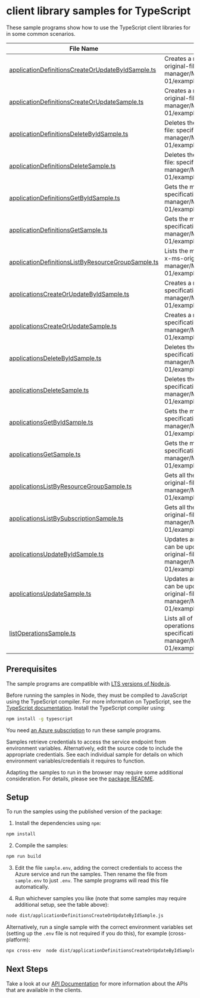 # client library samples for TypeScript

These sample programs show how to use the TypeScript client libraries for in some common scenarios.

| **File Name**                                                                                         | **Description**                                                                                                                                                                                                                                     |
| ----------------------------------------------------------------------------------------------------- | --------------------------------------------------------------------------------------------------------------------------------------------------------------------------------------------------------------------------------------------------- |
| [applicationDefinitionsCreateOrUpdateByIdSample.ts][applicationdefinitionscreateorupdatebyidsample]   | Creates a new managed application definition. x-ms-original-file: specification/resources/resource-manager/Microsoft.Solutions/stable/2018-06-01/examples/createOrUpdateApplicationDefinition.json                                                  |
| [applicationDefinitionsCreateOrUpdateSample.ts][applicationdefinitionscreateorupdatesample]           | Creates a new managed application definition. x-ms-original-file: specification/resources/resource-manager/Microsoft.Solutions/stable/2018-06-01/examples/createOrUpdateApplicationDefinition.json                                                  |
| [applicationDefinitionsDeleteByIdSample.ts][applicationdefinitionsdeletebyidsample]                   | Deletes the managed application definition. x-ms-original-file: specification/resources/resource-manager/Microsoft.Solutions/stable/2018-06-01/examples/deleteApplicationDefinition.json                                                            |
| [applicationDefinitionsDeleteSample.ts][applicationdefinitionsdeletesample]                           | Deletes the managed application definition. x-ms-original-file: specification/resources/resource-manager/Microsoft.Solutions/stable/2018-06-01/examples/deleteApplicationDefinition.json                                                            |
| [applicationDefinitionsGetByIdSample.ts][applicationdefinitionsgetbyidsample]                         | Gets the managed application definition. x-ms-original-file: specification/resources/resource-manager/Microsoft.Solutions/stable/2018-06-01/examples/getApplicationDefinition.json                                                                  |
| [applicationDefinitionsGetSample.ts][applicationdefinitionsgetsample]                                 | Gets the managed application definition. x-ms-original-file: specification/resources/resource-manager/Microsoft.Solutions/stable/2018-06-01/examples/getApplicationDefinition.json                                                                  |
| [applicationDefinitionsListByResourceGroupSample.ts][applicationdefinitionslistbyresourcegroupsample] | Lists the managed application definitions in a resource group. x-ms-original-file: specification/resources/resource-manager/Microsoft.Solutions/stable/2018-06-01/examples/listApplicationDefinitionsByResourceGroup.json                           |
| [applicationsCreateOrUpdateByIdSample.ts][applicationscreateorupdatebyidsample]                       | Creates a new managed application. x-ms-original-file: specification/resources/resource-manager/Microsoft.Solutions/stable/2018-06-01/examples/createOrUpdateApplicationById.json                                                                   |
| [applicationsCreateOrUpdateSample.ts][applicationscreateorupdatesample]                               | Creates a new managed application. x-ms-original-file: specification/resources/resource-manager/Microsoft.Solutions/stable/2018-06-01/examples/createOrUpdateApplication.json                                                                       |
| [applicationsDeleteByIdSample.ts][applicationsdeletebyidsample]                                       | Deletes the managed application. x-ms-original-file: specification/resources/resource-manager/Microsoft.Solutions/stable/2018-06-01/examples/deleteApplicationById.json                                                                             |
| [applicationsDeleteSample.ts][applicationsdeletesample]                                               | Deletes the managed application. x-ms-original-file: specification/resources/resource-manager/Microsoft.Solutions/stable/2018-06-01/examples/deleteApplication.json                                                                                 |
| [applicationsGetByIdSample.ts][applicationsgetbyidsample]                                             | Gets the managed application. x-ms-original-file: specification/resources/resource-manager/Microsoft.Solutions/stable/2018-06-01/examples/getApplicationById.json                                                                                   |
| [applicationsGetSample.ts][applicationsgetsample]                                                     | Gets the managed application. x-ms-original-file: specification/resources/resource-manager/Microsoft.Solutions/stable/2018-06-01/examples/getApplication.json                                                                                       |
| [applicationsListByResourceGroupSample.ts][applicationslistbyresourcegroupsample]                     | Gets all the applications within a resource group. x-ms-original-file: specification/resources/resource-manager/Microsoft.Solutions/stable/2018-06-01/examples/listApplicationsByResourceGroup.json                                                 |
| [applicationsListBySubscriptionSample.ts][applicationslistbysubscriptionsample]                       | Gets all the applications within a subscription. x-ms-original-file: specification/resources/resource-manager/Microsoft.Solutions/stable/2018-06-01/examples/listApplicationsBySubscription.json                                                    |
| [applicationsUpdateByIdSample.ts][applicationsupdatebyidsample]                                       | Updates an existing managed application. The only value that can be updated via PATCH currently is the tags. x-ms-original-file: specification/resources/resource-manager/Microsoft.Solutions/stable/2018-06-01/examples/updateApplicationById.json |
| [applicationsUpdateSample.ts][applicationsupdatesample]                                               | Updates an existing managed application. The only value that can be updated via PATCH currently is the tags. x-ms-original-file: specification/resources/resource-manager/Microsoft.Solutions/stable/2018-06-01/examples/updateApplication.json     |
| [listOperationsSample.ts][listoperationssample]                                                       | Lists all of the available Microsoft.Solutions REST API operations. x-ms-original-file: specification/resources/resource-manager/Microsoft.Solutions/stable/2018-06-01/examples/listSolutionsOperations.json                                        |

## Prerequisites

The sample programs are compatible with [LTS versions of Node.js](https://github.com/nodejs/release#release-schedule).

Before running the samples in Node, they must be compiled to JavaScript using the TypeScript compiler. For more information on TypeScript, see the [TypeScript documentation][typescript]. Install the TypeScript compiler using:

```bash
npm install -g typescript
```

You need [an Azure subscription][freesub] to run these sample programs.

Samples retrieve credentials to access the service endpoint from environment variables. Alternatively, edit the source code to include the appropriate credentials. See each individual sample for details on which environment variables/credentials it requires to function.

Adapting the samples to run in the browser may require some additional consideration. For details, please see the [package README][package].

## Setup

To run the samples using the published version of the package:

1. Install the dependencies using `npm`:

```bash
npm install
```

2. Compile the samples:

```bash
npm run build
```

3. Edit the file `sample.env`, adding the correct credentials to access the Azure service and run the samples. Then rename the file from `sample.env` to just `.env`. The sample programs will read this file automatically.

4. Run whichever samples you like (note that some samples may require additional setup, see the table above):

```bash
node dist/applicationDefinitionsCreateOrUpdateByIdSample.js
```

Alternatively, run a single sample with the correct environment variables set (setting up the `.env` file is not required if you do this), for example (cross-platform):

```bash
npx cross-env  node dist/applicationDefinitionsCreateOrUpdateByIdSample.js
```

## Next Steps

Take a look at our [API Documentation][apiref] for more information about the APIs that are available in the clients.

[applicationdefinitionscreateorupdatebyidsample]: https://github.com/Azure/azure-sdk-for-js/blob/main/sdk/managedapplications/arm-managedapplications/samples/v2/typescript/src/applicationDefinitionsCreateOrUpdateByIdSample.ts
[applicationdefinitionscreateorupdatesample]: https://github.com/Azure/azure-sdk-for-js/blob/main/sdk/managedapplications/arm-managedapplications/samples/v2/typescript/src/applicationDefinitionsCreateOrUpdateSample.ts
[applicationdefinitionsdeletebyidsample]: https://github.com/Azure/azure-sdk-for-js/blob/main/sdk/managedapplications/arm-managedapplications/samples/v2/typescript/src/applicationDefinitionsDeleteByIdSample.ts
[applicationdefinitionsdeletesample]: https://github.com/Azure/azure-sdk-for-js/blob/main/sdk/managedapplications/arm-managedapplications/samples/v2/typescript/src/applicationDefinitionsDeleteSample.ts
[applicationdefinitionsgetbyidsample]: https://github.com/Azure/azure-sdk-for-js/blob/main/sdk/managedapplications/arm-managedapplications/samples/v2/typescript/src/applicationDefinitionsGetByIdSample.ts
[applicationdefinitionsgetsample]: https://github.com/Azure/azure-sdk-for-js/blob/main/sdk/managedapplications/arm-managedapplications/samples/v2/typescript/src/applicationDefinitionsGetSample.ts
[applicationdefinitionslistbyresourcegroupsample]: https://github.com/Azure/azure-sdk-for-js/blob/main/sdk/managedapplications/arm-managedapplications/samples/v2/typescript/src/applicationDefinitionsListByResourceGroupSample.ts
[applicationscreateorupdatebyidsample]: https://github.com/Azure/azure-sdk-for-js/blob/main/sdk/managedapplications/arm-managedapplications/samples/v2/typescript/src/applicationsCreateOrUpdateByIdSample.ts
[applicationscreateorupdatesample]: https://github.com/Azure/azure-sdk-for-js/blob/main/sdk/managedapplications/arm-managedapplications/samples/v2/typescript/src/applicationsCreateOrUpdateSample.ts
[applicationsdeletebyidsample]: https://github.com/Azure/azure-sdk-for-js/blob/main/sdk/managedapplications/arm-managedapplications/samples/v2/typescript/src/applicationsDeleteByIdSample.ts
[applicationsdeletesample]: https://github.com/Azure/azure-sdk-for-js/blob/main/sdk/managedapplications/arm-managedapplications/samples/v2/typescript/src/applicationsDeleteSample.ts
[applicationsgetbyidsample]: https://github.com/Azure/azure-sdk-for-js/blob/main/sdk/managedapplications/arm-managedapplications/samples/v2/typescript/src/applicationsGetByIdSample.ts
[applicationsgetsample]: https://github.com/Azure/azure-sdk-for-js/blob/main/sdk/managedapplications/arm-managedapplications/samples/v2/typescript/src/applicationsGetSample.ts
[applicationslistbyresourcegroupsample]: https://github.com/Azure/azure-sdk-for-js/blob/main/sdk/managedapplications/arm-managedapplications/samples/v2/typescript/src/applicationsListByResourceGroupSample.ts
[applicationslistbysubscriptionsample]: https://github.com/Azure/azure-sdk-for-js/blob/main/sdk/managedapplications/arm-managedapplications/samples/v2/typescript/src/applicationsListBySubscriptionSample.ts
[applicationsupdatebyidsample]: https://github.com/Azure/azure-sdk-for-js/blob/main/sdk/managedapplications/arm-managedapplications/samples/v2/typescript/src/applicationsUpdateByIdSample.ts
[applicationsupdatesample]: https://github.com/Azure/azure-sdk-for-js/blob/main/sdk/managedapplications/arm-managedapplications/samples/v2/typescript/src/applicationsUpdateSample.ts
[listoperationssample]: https://github.com/Azure/azure-sdk-for-js/blob/main/sdk/managedapplications/arm-managedapplications/samples/v2/typescript/src/listOperationsSample.ts
[apiref]: https://docs.microsoft.com/javascript/api/@azure/arm-managedapplications?view=azure-node-preview
[freesub]: https://azure.microsoft.com/free/
[package]: https://github.com/Azure/azure-sdk-for-js/tree/main/sdk/managedapplications/arm-managedapplications/README.md
[typescript]: https://www.typescriptlang.org/docs/home.html